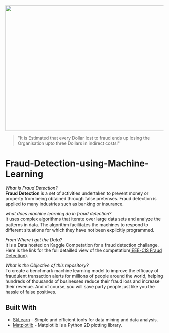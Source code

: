 <img src="http://news.mit.edu/sites/mit.edu.newsoffice/files/styles/news_article_image_top_slideshow/public/images/2018/MIT-Fraud-Detection-PRESS_0.jpg" width="900" height="400">

> "It is Estimated that every Dollar lost to fraud ends up losing the Organisation upto three Dollars in indirect costs!"

# Fraud-Detection-using-Machine-Learning

*What is Fraud Detection?*</br>
**Fraud Detection** is a set of activities undertaken to prevent money or property from being obtained through false pretenses. Fraud detection is applied to many industries such as banking or insurance.</br>

*what does machine learning do in fraud detection?*</br>
It uses complex algorithms that iterate over large data sets and analyze the patterns in data. The algorithm facilitates the machines to respond to different situations for which they have not been explicitly programmed.</br>

*From Where i get the Data?*</br>
It is a Data hosted on Kaggle Competation for a fraud detection challange. Here is the link for the full detailled view of the competation([IEEE-CIS Fraud Detection](https://www.kaggle.com/c/ieee-fraud-detection)).</br>

*What is the Objective of this repository?*</br>
To create a benchmark machine learning model to improve the efficacy of fraudulent transaction alerts for millions of people around the world, helping hundreds of thousands of businesses reduce their fraud loss and increase their revenue. And of course, you will save party people just like you the hassle of false positives.</br>

## Built With
* [SkLearn](https://scikit-learn.org/stable/) - Simple and efficient tools for data mining and data analysis. 
* [Matplotlib](https://matplotlib.org/) - Matplotlib is a Python 2D plotting library.
